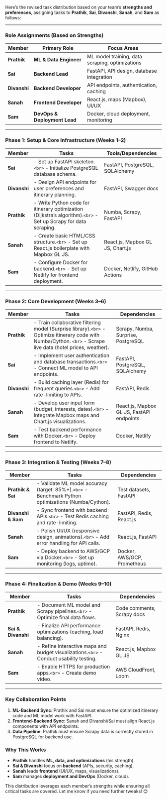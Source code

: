 Here’s the revised task distribution based on your team’s **strengths and preferences**, assigning tasks to **Prathik**, **Sai**, **Divanshi**, **Sanah**, and **Sam** as follows:

---

### **Role Assignments (Based on Strengths)**

| **Member**   | **Primary Role**             | **Focus Areas**                           |
| ------------------ | ---------------------------------- | ----------------------------------------------- |
| **Prathik**  | **ML & Data Engineer**       | ML model training, data scraping, optimizations |
| **Sai**      | **Backend Lead**             | FastAPI, API design, database integration       |
| **Divanshi** | **Backend Developer**        | API endpoints, authentication, caching          |
| **Sanah**    | **Frontend Developer**       | React.js, maps (Mapbox), UI/UX                  |
| **Sam**      | **DevOps & Deployment Lead** | Docker, cloud deployment, monitoring            |

---

### **Phase 1: Setup & Core Infrastructure (Weeks 1–2)**

| **Member**   | **Tasks**                                                                                                    | **Tools/Dependencies**     |
| ------------------ | ------------------------------------------------------------------------------------------------------------------ | -------------------------------- |
| **Sai**      | - Set up FastAPI skeleton.`<br>` - Initialize PostgreSQL database schema.                                        | FastAPI, PostgreSQL, SQLAlchemy  |
| **Divanshi** | - Design API endpoints for user preferences and itinerary planning.                                                | FastAPI, Swagger docs            |
| **Prathik**  | - Write Python code for itinerary optimization (Dijkstra’s algorithm).`<br>` - Set up Scrapy for data scraping. | Numba, Scrapy, FastAPI           |
| **Sanah**    | - Create basic HTML/CSS structure.`<br>` - Set up React.js boilerplate with Mapbox GL JS.                        | React.js, Mapbox GL JS, Chart.js |
| **Sam**      | - Configure Docker for backend.`<br>` - Set up Netlify for frontend deployment.                                  | Docker, Netlify, GitHub Actions  |

---

### **Phase 2: Core Development (Weeks 3–6)**

| **Member**   | **Tasks**                                                                                                                                                     | **Dependencies**                    |
| ------------------ | ------------------------------------------------------------------------------------------------------------------------------------------------------------------- | ----------------------------------------- |
| **Prathik**  | - Train collaborative filtering model (Surprise library).`<br>` - Optimize itinerary code with Numba/Cython. `<br>` - Scrape live data (hotel prices, weather). | Scrapy, Numba, Surprise, PostgreSQL       |
| **Sai**      | - Implement user authentication and database transactions.`<br>` - Connect ML model to API endpoints.                                                             | FastAPI, PostgreSQL, SQLAlchemy           |
| **Divanshi** | - Build caching layer (Redis) for frequent queries.`<br>` - Add rate-limiting to APIs.                                                                            | FastAPI, Redis                            |
| **Sanah**    | - Develop user input form (budget, interests, dates).`<br>` - Integrate Mapbox maps and Chart.js visualizations.                                                  | React.js, Mapbox GL JS, FastAPI endpoints |
| **Sam**      | - Test backend performance with Docker.`<br>` - Deploy frontend to Netlify.                                                                                       | Docker, Netlify                           |

---

### **Phase 3: Integration & Testing (Weeks 7–8)**

| **Member**         | **Tasks**                                                                                       | **Dependencies**      |
| ------------------------ | ----------------------------------------------------------------------------------------------------- | --------------------------- |
| **Prathik & Sai**  | - Validate ML model accuracy (target: 85%+).`<br>` - Benchmark Python optimizations (Numba/Cython). | Test datasets, FastAPI      |
| **Divanshi & Sam** | - Sync frontend with backend APIs.`<br>` - Test Redis caching and rate-limiting.                    | FastAPI, Redis, React.js    |
| **Sanah**          | - Polish UI/UX (responsive design, animations).`<br>` - Add error handling for API calls.           | React.js, FastAPI           |
| **Sam**            | - Deploy backend to AWS/GCP via Docker.`<br>` - Set up monitoring (logs, uptime).                   | Docker, AWS/GCP, Prometheus |

---

### **Phase 4: Finalization & Demo (Weeks 9–10)**

| **Member**         | **Tasks**                                                                           | **Dependencies**     |
| ------------------------ | ----------------------------------------------------------------------------------------- | -------------------------- |
| **Prathik**        | - Document ML model and Scrapy pipelines.`<br>` - Optimize final data flows.            | Code comments, Scrapy docs |
| **Sai & Divanshi** | - Finalize API performance optimizations (caching, load balancing).                       | FastAPI, Redis, Nginx      |
| **Sanah**          | - Refine interactive maps and budget visualizations.`<br>` - Conduct usability testing. | React.js, Mapbox GL JS     |
| **Sam**            | - Enable HTTPS for production apps.`<br>` - Create demo video.                          | AWS CloudFront, Loom       |

---

### **Key Collaboration Points**

1. **ML-Backend Sync**: Prathik and Sai must ensure the optimized itinerary code and ML model work with FastAPI.
2. **Frontend-Backend Sync**: Sanah and Divanshi/Sai must align React.js components with API endpoints.
3. **Data Pipeline**: Prathik must ensure Scrapy data is correctly stored in PostgreSQL for backend use.

### **Why This Works**

- **Prathik** handles **ML, data, and optimizations** (his strength).
- **Sai & Divanshi** focus on **backend** (APIs, security, caching).
- **Sanah** leads **frontend** (UI/UX, maps, visualizations).
- **Sam** manages **deployment and DevOps** (Docker, cloud).

This distribution leverages each member’s strengths while ensuring all critical tasks are covered. Let me know if you need further tweaks! 😊

